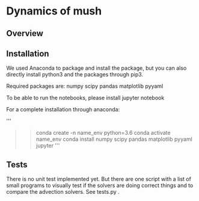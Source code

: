 # Dynamics of mush


## Overview


## Installation

We used Anaconda to package and install the package, but you can also directly install python3 and the packages through pip3. 

Required packages are: numpy scipy pandas matplotlib pyyaml

To be able to run the notebooks, please install jupyter notebook

For a complete installation through anaconda:

'''
>> conda create -n name_env python=3.6
>> conda activate name_env
>> conda install numpy scipy pandas matplotlib pyyaml jupyter
'''

## Tests

There is no unit test implemented yet. But there are one script with a list of small programs to visually test if the solvers are doing correct things and to compare the advection solvers. See tests.py . 